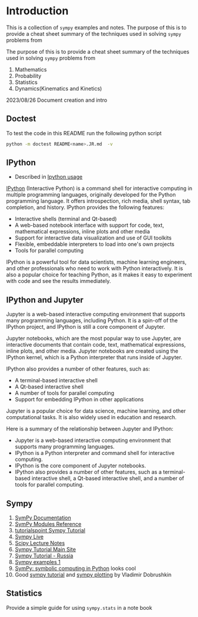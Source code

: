 # Introduction

This is a collection of `sympy` examples and notes. The purpose of this 
is to provide a cheat sheet summary of the techniques used in solving 
`sympy` problems from

The purpose of this is to provide a cheat sheet summary of the techniques
used in solving `sympy` problems from

1. Mathematics
1. Probability
1. Statistics
1. Dynamics(Kinematics and Kinetics)

2023/08/26 Document creation and intro

## Doctest

To test the code in this README run the following python script

```bash
python -m doctest README<name>.JR.md  -v
```

## IPython

* Described in [Ipython usage][]

[IPython][] (Interactive Python) is a command shell for interactive
computing in multiple programming languages, originally developed
for the Python programming language. It offers introspection,
rich media, shell syntax, tab completion, and history.
IPython provides the following features:

* Interactive shells (terminal and Qt-based)
* A web-based notebook interface with support for code, text, mathematical expressions, inline plots and other media
* Support for interactive data visualization and use of GUI toolkits
* Flexible, embeddable interpreters to load into one's own projects
* Tools for parallel computing

IPython is a powerful tool for data scientists, machine learning engineers,
and other professionals who need to work with Python interactively.
It is also a popular choice for teaching Python, as it makes it easy to experiment with code and see the results immediately.

[IPython]: https://en.wikipedia.org/wiki/IPython

## IPython and Jupyter

Jupyter is a web-based interactive computing environment that supports
many programming languages, including Python. It is a spin-off of the
IPython project, and IPython is still a core component of Jupyter.

Jupyter notebooks, which are the most popular way to use Jupyter,
are interactive documents that contain code, text,
mathematical expressions, inline plots, and other media.
Jupyter notebooks are created using the IPython kernel, which is a Python interpreter that runs inside of Jupyter.

IPython also provides a number of other features, such as:

* A terminal-based interactive shell
* A Qt-based interactive shell
* A number of tools for parallel computing
* Support for embedding IPython in other applications

Jupyter is a popular choice for data science, machine learning, and other computational tasks. It is also widely used in education and research.

Here is a summary of the relationship between Jupyter and IPython:

* Jupyter is a web-based interactive computing environment that supports many programming languages.
* IPython is a Python interpreter and command shell for interactive computing.
* IPython is the core component of Jupyter notebooks.
* IPython also provides a number of other features, such as a terminal-based interactive shell, a Qt-based interactive shell, and a number of tools for parallel computing.

## Sympy

1. [SymPy Documentation][]
1. [SymPy Modules Reference][]
1. [tutorialspoint Sympy Tutorial][]
1. [Sympy Live][]
1. [Scipy Lecture Notes][]
1. [Sympy Tutorial Main Site][]
1. [Sympy Tutorial - Russia][]
1. [Sympy examples 1][]
1. [SymPy: symbolic computing in Python][] looks cool
1. Good [sympy tutorial][] and [sympy plotting][] by Vladimir Dobrushkin

## Statistics

Provide a simple guide for using `sympy.stats` in a note book

[IPython usage]: ./IPython-usage.ipynb

[tutorialspoint Sympy Tutorial]:https://www.tutorialspoint.com/sympy/index.htm

[SymPy Documentation]: http://docs.sympy.org/latest/index.html#welcome-to-sympy-s-documentation

[SymPy Modules Reference]: http://docs.sympy.org/latest/modules/index.html#sympy-modules-reference

[Sympy Live]: http://live.sympy.org/

[Scipy Lecture Notes]: http://www.scipy-lectures.org/

[Sympy Tutorial Main Site]: http://docs.sympy.org/latest/tutorial/index.html#sympy-tutorial

[Sympy Tutorial - Russia]: http://www.inp.nsk.su/~grozin/python/sympy.html

[Sympy examples 1]: https://github.com/sbu-python-class/python-science/blob/master/lectures/06-sympy/sympy-examples.ipynb

[SymPy: symbolic computing in Python]: https://peerj.com/articles/cs-103/

[sympy tutorial]: http://www.cfm.brown.edu/people/dobrush/am33/SymPy/index.html

[sympy plotting]: http://www.cfm.brown.edu/people/dobrush/am33/SymPy/part1.html
